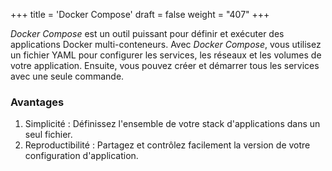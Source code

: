 +++
title = 'Docker Compose'
draft = false
weight = "407"
+++

*Docker Compose* est un outil puissant pour définir et exécuter des applications Docker multi-conteneurs. Avec *Docker Compose*, vous utilisez un fichier YAML pour configurer les services, les réseaux et les volumes de votre application. Ensuite, vous pouvez créer et démarrer tous les services avec une seule commande.

### Avantages
1. Simplicité : Définissez l'ensemble de votre stack d'applications dans un seul fichier.
2. Reproductibilité : Partagez et contrôlez facilement la version de votre configuration d'application.
